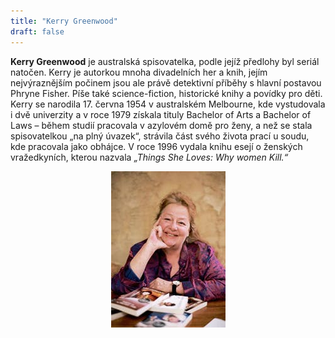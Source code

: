 ```yaml
---
title: "Kerry Greenwood"
draft: false
---
```


**Kerry Greenwood** je australská spisovatelka, podle jejíž předlohy byl seriál natočen. Kerry je autorkou mnoha divadelních her a knih, jejím nejvýraznějším počinem jsou ale právě detektivní příběhy s hlavní postavou Phryne Fisher. Píše také science-fiction, historické knihy a povídky pro děti. Kerry se narodila 17. června 1954 v australském Melbourne, kde vystudovala i dvě univerzity a v roce 1979 získala tituly Bachelor of Arts a Bachelor of Laws – během studií pracovala v azylovém domě pro ženy, a než se stala spisovatelkou „na plný úvazek“, strávila část svého života prací u soudu, kde pracovala jako obhájce. V roce 1996 vydala knihu esejí o ženských vražedkyních, kterou nazvala *„Things She Loves: Why women Kill.“*

<center> <img src="kerry.jpg"> </center>